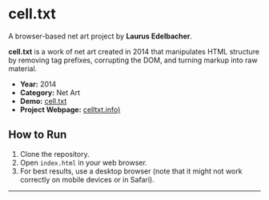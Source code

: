 # cell.txt

A browser-based net art project by **Laurus Edelbacher**.

**cell.txt** is a work of net art created in 2014 that manipulates HTML structure by removing tag prefixes, corrupting the DOM, and turning markup into raw material.

- **Year:** 2014
- **Category:** Net Art
- **Demo:** [cell.txt](https://www.laurusedelbacher.com/black/screen1.html)
- **Project Webpage:** [celltxt.info)](https://celltxt.info)



## How to Run

1. Clone the repository.
2. Open `index.html` in your web browser.
3. For best results, use a desktop browser (note that it might not work correctly on mobile devices or in Safari).

---
